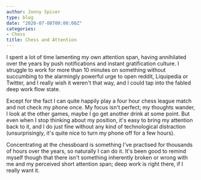 ```yaml
---
author: Jonny Spicer
type: blog
date: "2020-07-08T00:00:00Z"
categories:
- Chess
title: Chess and Attention
---
```

I spent a lot of time lamenting my own attention span, having annihilated over the years by
push notifications and instant gratification culture. I struggle to work for more than 10
minutes on something without succumbing to the alarmingly powerful urge to open reddit,
Liquipedia or Twitter, and I really wish it weren't that way, and I could tap into the fabled
deep work flow state.

Except for the fact I can quite happily play a four hour chess league match and not check my
phone once. My focus isn't perfect; my thoughts wander, I look at the other games, maybe I go
get another drink at some point. But even when I stop thinking about my position, it's easy
to bring my attention back to it, and I do just fine without any kind of technological
distraction (unsurprisingly, it's quite nice to turn my phone off for a few hours).

Concentrating at the chessboard is something I've practised for thousands of hours over the
years, so naturally I can do it. It's been good to remind myself though that there isn't
something inherently broken or wrong with me and my perceived short attention span;
deep work is right there, if I really want it.
